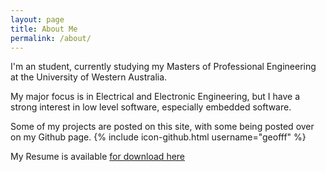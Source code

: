 ```yaml
---
layout: page
title: About Me
permalink: /about/
---
```

I'm an student, currently studying my Masters of Professional Engineering at the University of Western Australia.


My major focus is in Electrical and Electronic Engineering, but I have a strong interest in low level software, especially embedded software. 

Some of my projects are posted on this site, with some being posted over on my Github page. {% include icon-github.html username="geofff" %}

My Resume is available [for download here]({{site.url}}/assets/Resume-Geoffrey-Channon.pdf)